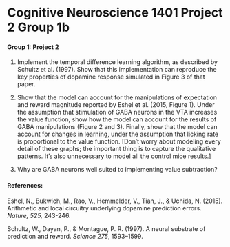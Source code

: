 # Cognitive Neuroscience 1401 Project 2 Group 1b

#### Group 1: Project 2

1. Implement the temporal difference learning algorithm, as described by Schultz et al. (1997). Show that this implementation can reproduce the key properties of dopamine response simulated in Figure 3 of that paper.

2. Show that the model can account for the manipulations of expectation and reward magnitude reported by Eshel et al. (2015, Figure 1). Under the assumption that stimulation of GABA neurons in the VTA increases the value function, show how the model can account for the results of GABA manipulations (Figure 2 and 3). Finally, show that the model can account for changes in learning, under the assumption that licking rate is proportional to the value function. [Don’t worry about modeling every detail of these graphs; the important thing is to capture the qualitative patterns. It’s also unnecessary to model all the control mice results.]

3.  Why are GABA neurons well suited to implementing value subtraction?

#### References:

Eshel, N., Bukwich, M., Rao, V., Hemmelder, V., Tian, J., & Uchida, N. (2015). Arithmetic and local circuitry underlying dopamine prediction errors. *Nature, 525,* 243-246.

Schultz, W., Dayan, P., & Montague, P. R. (1997). A neural substrate of prediction and reward. *Science 275*, 1593–1599.